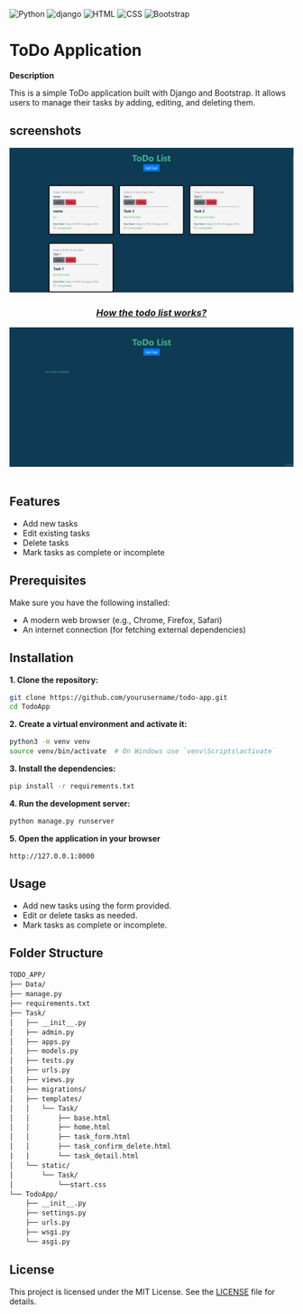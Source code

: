 ![Python](https://img.shields.io/badge/python-3.12.4-blue
)
![django](https://img.shields.io/badge/django-5.0.7-green
)
![HTML](https://img.shields.io/badge/HTML-ff2700)
![CSS](https://img.shields.io/badge/CSS-ffff00)
![Bootstrap](https://img.shields.io/badge/Bootstrap-8A2BE2)


# ToDo Application
**Description**

This is a simple ToDo application built with Django and Bootstrap. It allows users to manage their tasks by adding, editing, and deleting them.


## screenshots
<div align="center">
  <img src="data/screenshot.png" alt="screenshot_1">
  <h3><em><u>How the todo list works?</u></em></h3>
  <img src="data/1.gif" alt= "gif_1">
</div>
<br>

## Features

- Add new tasks
- Edit existing tasks
- Delete tasks
- Mark tasks as complete or incomplete
  

## Prerequisites

Make sure you have the following installed:

- A modern web browser (e.g., Chrome, Firefox, Safari)
- An internet connection (for fetching external dependencies)


## Installation

**1. Clone the repository:**

``` bash
git clone https://github.com/yourusername/todo-app.git
cd TodoApp
``` 

**2. Create a virtual environment and activate it:**

```bash
python3 -m venv venv
source venv/bin/activate  # On Windows use `venv\Scripts\activate`
```

**3. Install the dependencies:**

```bash
pip install -r requirements.txt
```

**4. Run the development server:**

```bash
python manage.py runserver
```
**5. Open the application in your browser**
```
http://127.0.0.1:8000
```

## Usage

- Add new tasks using the form provided.
- Edit or delete tasks as needed.
- Mark tasks as complete or incomplete.

## Folder Structure
```bash
TODO_APP/
├── Data/
├── manage.py
├── requirements.txt
├── Task/
│   ├── __init__.py
│   ├── admin.py
│   ├── apps.py
│   ├── models.py
│   ├── tests.py
│   ├── urls.py
│   ├── views.py
│   ├── migrations/
│   ├── templates/
│   │   └── Task/
│   │       ├── base.html
│   │       ├── home.html
│   │       ├── task_form.html
│   │       ├── task_confirm_delete.html
|   |       └── task_detail.html
│   └── static/
│       └── Task/
│           └──start.css
└── TodoApp/
    ├── __init__.py
    ├── settings.py
    ├── urls.py
    ├── wsgi.py
    └── asgi.py
```


## License
This project is licensed under the MIT License. See the [LICENSE](LICENSE) file for details.

